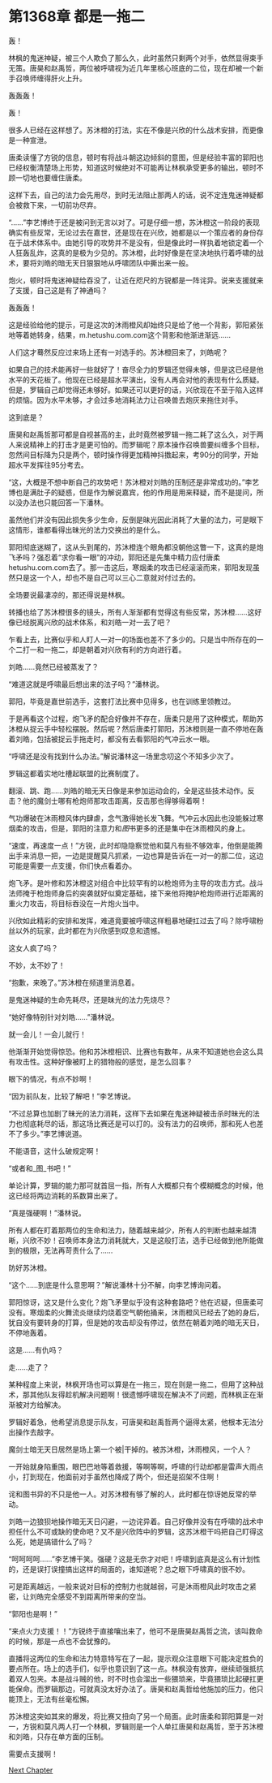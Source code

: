 # 第1368章 都是一拖二

轰！

林枫的鬼迷神疑，被三个人欺负了那么久，此时虽然只剩两个对手，依然显得束手无策。唐昊和赵禹哲，两位被呼啸视为近几年里核心班底的二位，现在却被一个新手召唤师缠得肝火上升。

轰轰轰！

轰！

很多人已经在这样想了。苏沐橙的打法，实在不像是兴欣的什么战术安排，而更像是一种宣泄。

唐柔读懂了方锐的信息，顿时有将战斗朝这边倾斜的意图，但是经验丰富的郭阳也已经权衡清楚场上形势，知道这时候绝对不可能再让林枫承受更多的输出，顿时不顾一切地也要缠住唐柔。

这样下去，自己的法力会先用尽，到时无法阻止那两人的话，说不定连鬼迷神疑都会被救下来，一切前功尽弃。

“……”李艺博终于还是被问到无言以对了。可是仔细一想，苏沐橙这一阶段的表现确实有些反常，无论过去在嘉世，还是现在在兴欣，她都是以一个策应者的身份存在于战术体系中。由她引导的攻势并不是没有，但是像此时一样执着地锁定着一个人狂轰乱炸，这真的是极为少见的。苏沐橙，此时好像是在坚决地执行着呼啸的战术，要将刘皓的暗无天日狠狠地从呼啸团队中撕出来一般。

炮火，顿时将鬼迷神疑给吞没了，让近在咫尺的方锐都是一阵诧异。说来支援就来了支援，自己这是有了神通吗？

轰轰轰！

这是经验给他的提示，可是这次的沐雨橙风却始终只是给了他一个背影，郭阳紧张地等着她转身，结果，m.hetushu.com.com这个背影和他渐进渐远……

人们这才蓦然反应过来场上还有一对选手的。苏沐橙回来了，刘皓呢？

如果自己的技术能再好一些就好了！奋尽全力的罗辑还觉得未够，但是这已经是他水平的天花板了。他现在已经是超水平演出，没有人再会对他的表现有什么质疑。但是，罗辑自己却觉得还未够好。如果还可以更好的话，兴欣现在不至于陷入这样的烦恼。因为水平未够，才会过多地消耗法力让召唤兽去炮灰来拖住对手。

这到底是？

唐昊和赵禹哲那可都是自视甚高的主，此时竟然被罗辑一拖二耗了这么久，对于两人来说精神上的打击才是更可怕的。而罗辑呢？原本操作召唤兽要纠缠多个目标，忽然间目标降为只是两个，顿时操作得更加精神抖擞起来，考90分的同学，开始超水平发挥往95分考去。

“这，大概是不想中断自己的攻势吧！苏沐橙对刘皓的压制还是非常成功的。”李艺博也是满肚子的疑惑，但是作为解说嘉宾，他的作用是用来释疑，而不是提问，所以没办法也只能回答一下潘林。

虽然他们并没有因此损失多少生命，反倒是昧光因此消耗了大量的法力，可是眼下这情形，谁都看得出昧光的法力交换出的是什么。

郭阳彻底迷糊了，这从头到尾的，苏沐橙连个眼角都没朝他这瞥一下，这真的是炮飞矛吗？强忍着“求你看一眼”的冲动，郭阳还是先集中精力应付唐柔hetushu.com.com去了。那一击这后，寒烟柔的攻击已经滚滚而来，郭阳发现虽然只是这一个人，却也不是自己可以三心二意就对付过去的。

全场要说最凄凉的，那还得说是林枫。

转播也给了苏沐橙很多的镜头，所有人渐渐都有觉得这有些反常，苏沐橙……这好像已经脱离兴欣的战术体系，和刘皓一对一去了吧？

乍看上去，比赛似乎和人盯人一对一的场面也差不了多少的。只是当中所存在的一个二打一和一拖二，却是朝着对兴欣有利的方向进行着。

刘皓……竟然已经被蒸发了？

“难道这就是呼啸最后想出来的法子吗？”潘林说。

郭阳，毕竟是嘉世前选手，这套打法比赛中见得多，也在训练里领教过。

于是再看这个过程，炮飞矛的配合好像并不存在，唐柔只是用了这种模式，帮助苏沐橙从捉云手中轻松摆脱。然后呢？然后唐柔打郭阳，苏沐橙则是一直不停地在轰着刘皓，包括被捉云手拖走时，都没有去看郭阳的气冲云水一眼。

“呼啸还是没有找到什么办法。”解说潘林这一场里念叨这个不知多少次了。

罗辑这都着实地吐槽起联盟的比赛制度了。

翻滚、跳、跑……刘皓的暗无天日像是来参加运动会的，全是这些技术动作。反击？他的魔剑士哪有枪炮师那攻击距离，反击那也得够得着啊！

气功爆破在沐雨橙风体内肆虐，念气激得她长发飞舞。气冲云水因此也没能躲过寒烟柔的攻击，但是，郭阳的注意力和*图*书更多的还是集中在沐雨橙风的身上。

“速度，再速度一点！”方锐，此时却隐隐察觉他和莫凡有些不够效率，他倒是能腾出手来消息一把，一边是提醒莫凡抓紧，一边也算是告诉在一对一的那二位，这边可能是需要一点支援，你们快点看着办。

炮飞矛。是叶修和苏沐橙这对组合中比较罕有的以枪炮师为主导的攻击方式。战斗法师掩于枪炮师身后的突袭就好似奠定基础，接下来他将掩护枪炮师进行近距离的重火力攻击，将目标吞没在一片炮火当中。

兴欣如此精彩的安排和发挥，难道竟要被呼啸这样粗暴地硬扛过去了吗？除呼啸粉丝以外的玩家，此时都在为兴欣感到叹息和遗憾。

这女人疯了吗？

不妙，太不妙了！

“抱歉，来晚了。”苏沐橙在频道里消息着。

是鬼迷神疑的生命先耗尽，还是昧光的法力先烧尽？

“她好像特别针对刘皓……”潘林说。

就一会儿！一会儿就行！

他渐渐开始觉得惊恐。他和苏沐橙相识、比赛也有数年，从来不知道她也会这么具有攻击性。这种好像被盯上的猎物般的感觉，是怎么回事？

眼下的情况，有点不妙啊！

“因为前队友，比较了解吧！”李艺博说。

“不过总算也加剧了昧光的法力消耗，这样下去如果在鬼迷神疑被击杀时昧光的法力也彻底耗尽的话，那这场比赛还是可以打的。没有法力的召唤师，那和死人也差不了多少。”李艺博说道。

不能语音，这什么破规定啊！

“或者和_图_书吧！”

单论计算，罗辑的能力那可就首屈一指，所有人大概都只有个模糊概念的时候，他这已经将两边消耗的系数算出来了。

“真是强硬啊！”潘林说。

所有人都在盯着那两位的生命和法力，随着越来越少，所有人的判断也越来越清晰，兴欣不妙！召唤师本身法力消耗就大，又是这般打法，选手已经做到他所能做到的极限，无法再苛责什么了……

防好苏沐橙。

“这个……到底是什么意思啊？”解说潘林十分不解，向李艺博询问着。

郭阳惊讶，这又是什么变化？炮飞矛里似乎没有这种套路吧？他在迟疑，但唐柔可没有。寒烟柔的火舞流炎继续灼烧着空气朝他捅来，沐雨橙风已经去了她的身后，犹自没有要转身的打算，但是她的攻击却没有停过，依然在朝着刘皓的暗无天日，不停地轰着。

这是……有仇吗？

走……走了？

某种程度上来说，林枫开场也可以算是在一拖三，现在则是一拖二，但用了这种战术，那其他队友得趁机解决问题啊！很遗憾呼啸现在解决不了问题，而林枫正在渐渐被对方给解决。

罗辑好着急，他希望消息提示队友，可唐昊和赵禹哲两个逼得太紧，他根本无法分出操作去敲字。

魔剑士暗无天日居然是场上第一个被|干掉的。被苏沐橙，沐雨橙风，一个人？

一开始就身陷重围，眼巴巴地等着救援，等啊等啊，呼啸的行动却都是雷声大雨点小，打到现在，他面前对手虽然也降成了两个，但还是招架不住啊！

诧和图书异的不只是他一人。对苏沐橙有够了解的人，此时都在惊讶她反常的举动。

刘皓一边狼狈地操作暗无天日闪避，一边诧异着。自己好像并没有在呼啸的战术中担任什么不可或缺的使命吧？又不是兴欣阵中的罗辑，这苏沐橙干吗把自己盯得这么死，她是搞错什么了吗？

“呵呵呵呵……”李艺博干笑。强硬？这是无奈才对吧！呼啸到底真是这么有计划性的，还是误打误撞搞出这样的局面的，谁知道呢？总之眼下呼啸真的很不妙。

可是距离越远，一般来说对目标的控制力也就越弱，可是沐雨橙风此时攻击之紧密，让刘皓完全感受不到距离所带来的空当。

“郭阳也是啊！”

“来点火力支援！！”方锐终于直接嚷出来了，他可不是唐昊赵禹哲之流，该叫救命的时候，那是一点也不会犹豫的。

直播将这两位的生命和法力特意特写在了一起，提示观众注意眼下可能决定胜负的要点所在。场上的选手们，似乎也意识到了这一点。林枫没有放弃，继续顽强抵抗着双人包夹。本是战斗贼的他，时不时也会溜出一些猥琐来，毕竟猥琐比起硬扛更能保命。而罗辑那边，可就真没太好办法了。唐昊和赵禹哲给他施加的压力，他只能顶上，无法有丝毫松懈。

苏沐橙这突如其来的爆发，将比赛又扭向了另一个局面。此时唐柔和郭阳算是一对一，方锐和莫凡两人打一个林枫，罗辑则是一个人单扛唐昊和赵禹哲，至于苏沐橙和刘皓，只存在单方面的压制。

需要点支援啊！



[Next Chapter](%E7%AC%AC1369%E7%AB%A0%20%E8%B0%81%E6%98%AF%E6%9C%AC%E5%9C%BA%E6%9C%80%E4%BD%B3.md)